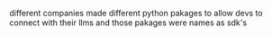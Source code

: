 different companies made different python pakages to allow devs to connect with their llms and those pakages were names as sdk's